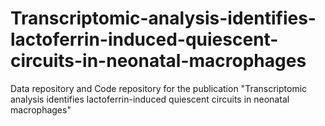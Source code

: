 # Transcriptomic-analysis-identifies-lactoferrin-induced-quiescent-circuits-in-neonatal-macrophages
Data repository and Code repository for the publication "Transcriptomic analysis identifies lactoferrin-induced quiescent circuits in neonatal macrophages"
